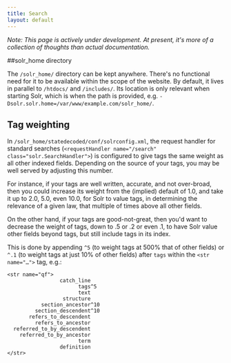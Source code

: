 ```yaml
---
title: Search
layout: default
---
```


*Note: This page is actively under development. At present, it's more of a collection of thoughts than actual documentation.*

##solr_home directory

The `/solr_home/` directory can be kept anywhere. There's no functional need for it to be available within the scope of the website. By default, it lives in parallel to `/htdocs/` and `/includes/`. Its location is only relevant when starting Solr, which is when the path is provided, e.g. `-Dsolr.solr.home=/var/www/example.com/solr_home/`.

## Tag weighting

In `/solr_home/statedecoded/conf/solrconfig.xml`, the request handler for standard searches (`<requestHandler name="/search" class="solr.SearchHandler">`) is configured to give tags the same weight as all other indexed fields. Depending on the source of your tags, you may be well served by adjusting this number.

For instance, if your tags are well written, accurate, and not over-broad, then you could increase its weight from the (implied) default of 1.0, and take it up to 2.0, 5.0, even 10.0, for Solr to value tags, in determining the relevance of a given law, that multiple of times above all other fields.

On the other hand, if your tags are good-not-great, then you'd want to decrease the weight of tags, down to .5 or .2 or even .1, to have Solr value other fields beyond tags, but still include tags in its index.

This is done by appending `^5` (to weight tags at 500% that of other fields) or `^.1` (to weight tags at just 10% of other fields) after `tags` within the `<str name="…">` tag, e.g.:

~~~
<str name="qf">
				 catch_line
					   tags^5
					   text
				  structure
		   section_ancestor^10
		 section_descendent^10
	   refers_to_descendent
		 refers_to_ancestor
  referred_to_by_descendent
	referred_to_by_ancestor
					   term
				 definition
</str>
~~~